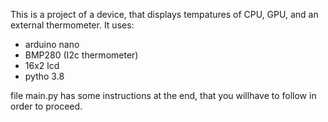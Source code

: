 This is a project  of a device, that displays tempatures of CPU, GPU, and an external thermometer.
It uses:
- arduino nano
- BMP280 (I2c thermometer)
- 16x2 lcd
- pytho 3.8

file main.py has some instructions at the end, that you willhave to follow in order to proceed.
